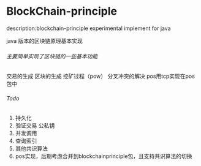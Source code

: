 # BlockChain-principle
description:blockchain-principle experimental implement for java

java 版本的区块链原理基本实现

###### 主要简单实现了区块链的一些基本功能
交易的生成
区块的生成
挖矿过程（pow）
分叉冲突的解决
pos用tcp实现在pos包中

###### Todo
1. 持久化
2. 验证交易  公私钥
3. 并发调用
4. 查询索引
5. 其他共识算法
6. pos实现，后期考虑合并到blockchainprinciple包，且支持共识算法的切换
